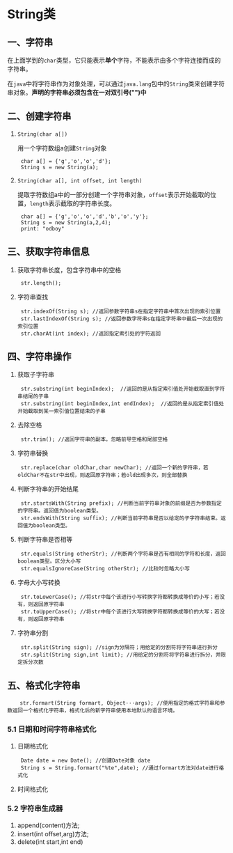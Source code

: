 # String类

## 一、字符串

在上面学到的`char`类型，它只能表示**单个**字符，不能表示由多个字符连接而成的字符串。

在`java`中将字符串作为对象处理，可以通过`java.lang`包中的`String`类来创建字符串对象。**声明的字符串必须包含在一对双引号("")中**

## 二、创建字符串

1. `String(char a[])`

    用一个字符数组a创建`String`对象

        char a[] = {'g','o','o','d'};
        String s = new String(a);

2. `String(char a[], int offset, int length)`

    提取字符数组a中的一部分创建一个字符串对象，`offset`表示开始截取的位置，`length`表示截取的字符串长度。

        char a[] = {'g','o','o','d','b','o','y'};
        String s = new String(a,2,4);
        print: "odboy"

## 三、获取字符串信息

1. 获取字符串长度，包含字符串中的空格

        str.length();

2. 字符串查找

        str.indexOf(String s); //返回参数字符串s在指定字符串中首次出现的索引位置
        str.lastIndexOf(String s); //返回参数字符串s在指定字符串中最后一次出现的索引位置
        str.charAt(int index); //返回指定索引处的字符返回

## 四、字符串操作

1. 获取子字符串

        str.substring(int beginIndex);  //返回的是从指定索引值处开始截取直到字符串结尾的子串
        str.substring(int beginIndex,int endIndex);  //返回的是从指定索引值处开始截取到某一索引值位置结束的子串

2. 去除空格

        str.trim(); //返回字符串的副本，忽略前导空格和尾部空格

3. 字符串替换

        str.replace(char oldChar,char newChar); //返回一个新的字符串，若oldChar不在str中出现，则返回原字符串；若old出现多次，则全部替换

4. 判断字符串的开始结尾

        str.startsWith(String prefix); //判断当前字符串对象的前缀是否为参数指定的字符串。返回值为boolean类型。
        str.endsWith(String suffix); //判断当前字符串是否以给定的子字符串结束。返回值为boolean类型。

5. 判断字符串是否相等

        str.equals(String otherStr); //判断两个字符串是否有相同的字符和长度，返回boolean类型。区分大小写
        str.equalsIgnoreCase(String otherStr); //比较时忽略大小写

6. 字母大小写转换

        str.toLowerCase(); //将str中每个该进行小写转换字符都转换成等价的小写；若没有，则返回原字符串
        str.toUpperCase(); //将str中每个该进行大写转换字符都转换成等价的大写；若没有，则返回原字符串

7. 字符串分割

        str.split(String sign); //sign为分隔符；用给定的分割符将字符串进行拆分
        str.split(String sign,int limit); //用给定的分割符将字符串进行拆分，并限定拆分次数

## 五、格式化字符串

        str.formart(String formart, Object···args); //使用指定的格式字符串和参数返回一个格式化字符串，格式化后的新字符串使用本地默认的语言环境。

### 5.1 日期和时间字符串格式化

1. 日期格式化

        Date date = new Date(); //创建Date对象 date
        String s = String.formart("%te",date); //通过formart方法对date进行格式化

2. 时间格式化

### 5.2 字符串生成器

1. append(content)方法;
2. insert(int offset,arg)方法;
3. delete(int start,int end)